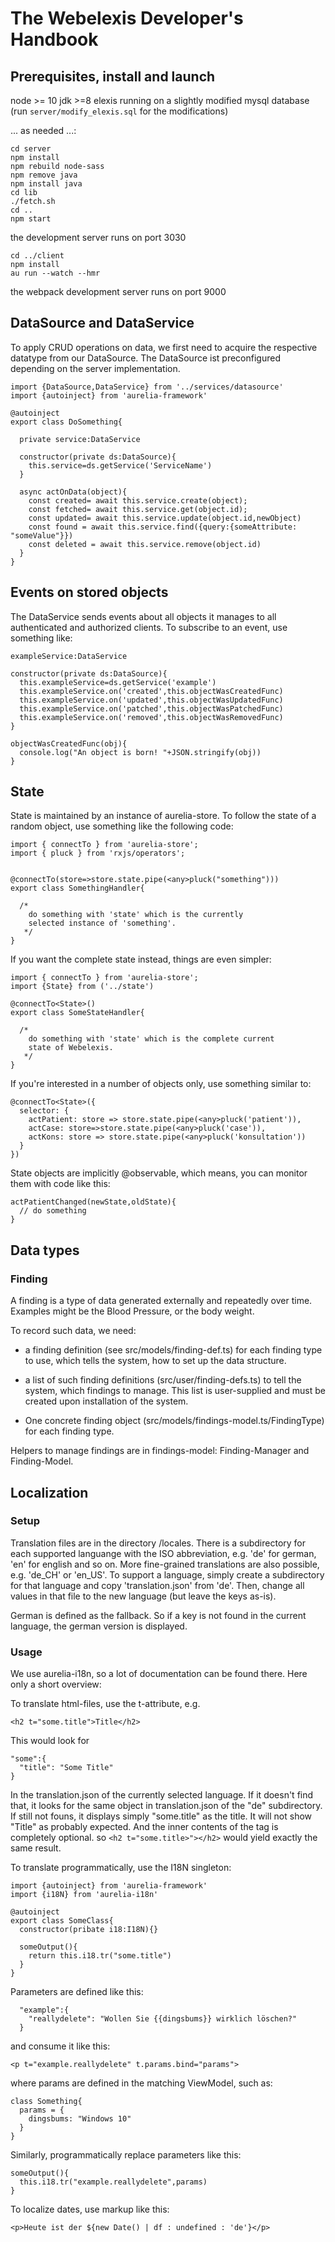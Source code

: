 # The Webelexis Developer's Handbook

## Prerequisites, install and launch

node >= 10
jdk >=8
elexis running on a slightly modified mysql database (run `server/modify_elexis.sql` for the modifications)

... as needed ...:

    cd server
    npm install
    npm rebuild node-sass
    npm remove java
    npm install java
    cd lib
    ./fetch.sh
    cd ..
    npm start

the development server runs on port 3030

    cd ../client
    npm install
    au run --watch --hmr

the webpack development server runs on port 9000    

## DataSource and DataService

To apply CRUD operations on data, we first need to acquire the respective datatype from our DataSource. The DataSource ist preconfigured depending on the server implementation.

````
import {DataSource,DataService} from '../services/datasource'
import {autoinject} from 'aurelia-framework'

@autoinject
export class DoSomething{

  private service:DataService

  constructor(private ds:DataSource){
    this.service=ds.getService('ServiceName')
  }

  async actOnData(object){
    const created= await this.service.create(object);
    const fetched= await this.service.get(object.id);
    const updated= await this.service.update(object.id,newObject)
    const found = await this.service.find({query:{someAttribute: "someValue"}})
    const deleted = await this.service.remove(object.id)
  }
} 
````

## Events on stored objects

The DataService sends events about all objects it manages to all authenticated and authorized clients. To subscribe to an event, use something like:

````
exampleService:DataService

constructor(private ds:DataSource){
  this.exampleService=ds.getService('example')
  this.exampleService.on('created',this.objectWasCreatedFunc)
  this.exampleService.on('updated',this.objectWasUpdatedFunc)
  this.exampleService.on('patched',this.objectWasPatchedFunc)
  this.exampleService.on('removed',this.objectWasRemovedFunc)
}

objectWasCreatedFunc(obj){
  console.log("An object is born! "+JSON.stringify(obj))
}

````


## State

State is maintained by an instance of aurelia-store.  To follow the state of a random object, use something like the following code:

~~~~
import { connectTo } from 'aurelia-store';
import { pluck } from 'rxjs/operators';


@connectTo(store=>store.state.pipe(<any>pluck("something")))
export class SomethingHandler{

  /* 
    do something with 'state' which is the currently
    selected instance of 'something'.
   */ 
}
~~~~

If you want the complete state instead, things are even simpler:

~~~~
import { connectTo } from 'aurelia-store';
import {State} from ('../state')

@connectTo<State>()
export class SomeStateHandler{

  /* 
    do something with 'state' which is the complete current
    state of Webelexis.
   */ 
}
~~~~

If you're interested in a number of objects only, use something similar to:

~~~~
@connectTo<State>({
  selector: {
    actPatient: store => store.state.pipe(<any>pluck('patient')),
    actCase: store=>store.state.pipe(<any>pluck('case')),
    actKons: store => store.state.pipe(<any>pluck('konsultation'))
  }
})
~~~~

State objects are implicitly @observable, which means, you can monitor them with code like this:

````
actPatientChanged(newState,oldState){
  // do something
}
````

## Data types

### Finding

A finding is a type of data generated externally and repeatedly over time. Examples might be the Blood Pressure, or the body weight.

To record such data, we need:

* a finding definition (see src/models/finding-def.ts) for each finding type to use, which tells the system, how to set up the data structure.

* a list of such finding definitions (src/user/finding-defs.ts) to tell the system, which findings to manage. This list is user-supplied and must be created upon installation of the system.

* One concrete finding object (src/models/findings-model.ts/FindingType) for each finding type.

Helpers to manage findings are in findings-model: Finding-Manager and Finding-Model.

## Localization

### Setup

Translation files are in the directory /locales. There is a subdirectory for each supported languange with the ISO abbreviation, e.g. 'de' for german, 'en' for english and so on. More fine-grained translations are also possible, e.g. 'de_CH' or 'en_US'. To support a language, simply create a subdirectory for that language and copy 'translation.json' from 'de'. Then, change all values in that file to the new language (but leave the keys as-is).

German is defined as the fallback. So if a key is not found in the current language, the german version is displayed.

### Usage

We use aurelia-i18n, so a lot of documentation can be found there. Here only a short overview:

To translate html-files, use the t-attribute, e.g.

    <h2 t="some.title">Title</h2> 

This would look for

    "some":{
      "title": "Some Title"
    }

In the translation.json of the currently selected language. If it doesn't find that, it looks for the same object in translation.json of the "de" subdirectory. If still not founs, it displays simply "some.title" as the title. It will not show "Title" as probably expected. And the inner contents of the tag is completely optional. so `<h2 t="some.title>"></h2>` would yield exactly the same result.

To translate programmatically, use the I18N singleton:

    import {autoinject} from 'aurelia-framework'
    import {i18N} from 'aurelia-i18n'

    @autoinject
    export class SomeClass{
      constructor(pribate i18:I18N){}

      someOutput(){
        return this.i18.tr("some.title")
      }
    }

  Parameters are defined like this:

      "example":{
        "reallydelete": "Wollen Sie {{dingsbums}} wirklich löschen?"
      }  

  and consume it like this:

    <p t="example.reallydelete" t.params.bind="params">

 where params are defined in the matching ViewModel, such as:

    class Something{
      params = {
        dingsbums: "Windows 10"
      }
    }   

Similarly, programmatically replace parameters like this:

    someOutput(){
      this.i18.tr("example.reallydelete",params)
    }

To localize dates, use markup like this:


    <p>Heute ist der ${new Date() | df : undefined : 'de'}</p>

